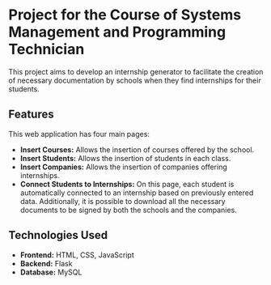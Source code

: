 # Project for the Course of Systems Management and Programming Technician

This project aims to develop an internship generator to facilitate the creation of necessary documentation by schools when they find internships for their students.

## Features

This web application has four main pages:

- **Insert Courses:** Allows the insertion of courses offered by the school.
- **Insert Students:** Allows the insertion of students in each class.
- **Insert Companies:** Allows the insertion of companies offering internships.
- **Connect Students to Internships:** On this page, each student is automatically connected to an internship based on previously entered data. Additionally, it is possible to download all the necessary documents to be signed by both the schools and the companies.

## Technologies Used

- **Frontend:** HTML, CSS, JavaScript
- **Backend:** Flask
- **Database:** MySQL

